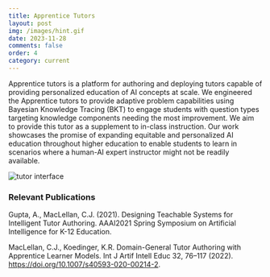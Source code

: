 ```yaml
---
title: Apprentice Tutors
layout: post
img: /images/hint.gif
date: 2023-11-28
comments: false
order: 4
category: current
---
```


Apprentice tutors is a platform for authoring and deploying tutors capable of providing personalized education of AI concepts at scale. We engineered the Apprentice tutors to provide adaptive problem capabilities using Bayesian Knowledge Tracing (BKT) to engage students with question types targeting knowledge components needing the most improvement. We aim to provide this tutor as a supplement to in-class instruction. Our work showcases the promise of expanding equitable and personalized AI education throughout higher education to enable students to learn in scenarios where a human-AI expert instructor might not be readily available.

![tutor interface]

### Relevant Publications

Gupta, A., MacLellan, C.J. (2021). Designing Teachable Systems for Intelligent Tutor Authoring. 
AAAI2021 Spring Symposium on Artificial Intelligence for K-12 Education. 
[<i class="far fa-file-pdf"></i>][AAAI2021-paper]
[<i class="fab fa-youtube"></i>][AAAI2021-talk]

MacLellan, C.J., Koedinger, K.R. Domain-General Tutor Authoring with Apprentice Learner Models. 
Int J Artif Intell Educ 32, 76–117 (2022). https://doi.org/10.1007/s40593-020-00214-2. 
[<i class="far fa-file-pdf"></i>][domain-general-paper]
[<i class="fab fa-youtube"></i>][domain-general-talk]


[AAAI2021-talk]: https://youtu.be/UV7r9yvz5I0
[AAAI2021-paper]: https://chrismaclellan.com/media/publications/Designing-Teachable-Systems-for-Intelligent-Tutor-Authoring.pdf

[domain-general-paper]: https://1513041.mediaspace.kaltura.com/media/Domain-General+Tutor+Authoring+with+Apprentice+Learner+Models/1_3cr9bwtc
[domain-general-talk]: https://link.springer.com/article/10.1007/s40593-020-00214-2

[tutor interface]: /images/apprentice_tutors.png

